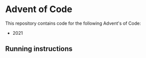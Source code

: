 # Advent of Code
This repository contains code for the following Advent's of Code:
- 2021

## Running instructions
